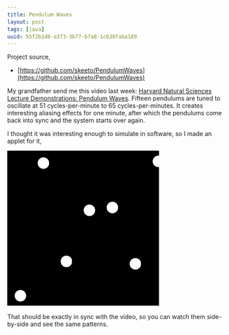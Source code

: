 ```yaml
---
title: Pendulum Waves
layout: post
tags: [java]
uuid: 55f2b1d8-a373-3b77-b7a8-1c638faba189
---
```


Project source,

* [https://github.com/skeeto/PendulumWaves](https://github.com/skeeto/PendulumWaves)

My grandfather send me this video last week:
[Harvard Natural Sciences Lecture Demonstrations: Pendulum Waves][pend].
Fifteen pendulums are tuned to oscillate at 51 cycles-per-minute to 65
cycles-per-minutes. It creates interesting aliasing effects for one
minute, after which the pendulums come back into sync and the system
starts over again.

I thought it was interesting enough to simulate in software, so I made
an applet for it,

[![](/img/screenshot/pendulum-waves.png)](/PendulumWaves/)

That should be exactly in sync with the video, so you can watch them
side-by-side and see the same patterns.


[pend]: http://goo.gl/IcA5p
